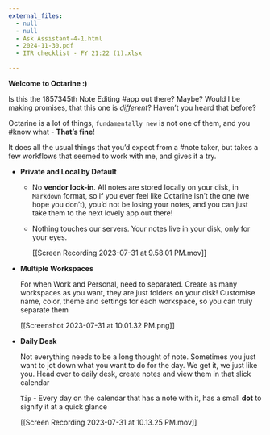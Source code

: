 ```yaml
---
external_files:
  - null
  - null
  - Ask Assistant-4-1.html
  - 2024-11-30.pdf
  - ITR checklist - FY 21:22 (1).xlsx

---
```


**Welcome to Octarine :)**

Is this the 1857345th Note Editing #app out there? Maybe? Would I be making promises, that this one is *different*? Haven’t you heard that before?

Octarine is a lot of things, `fundamentally new` is not one of them, and you #know what - **That’s fine**!

It does all the usual things that you’d expect from a #note taker, but takes a few workflows that seemed to work with me, and gives it a try.

- **Private and Local by Default**

  - No **vendor lock-in**. All notes are stored locally on your disk, in `Markdown` format, so if you ever feel like  Octarine isn’t the one (we hope you don’t), you’d not be losing your notes, and you can just take them to the next lovely app out there!

  - Nothing touches our servers.  Your notes live in your disk, only for your eyes.

    [[Screen Recording 2023-07-31 at 9.58.01 PM.mov]]

- **Multiple Workspaces**

  For when Work and Personal, need to separated. Create as many workspaces as you want, they are just folders on your disk! Customise name, color, theme and settings for each workspace, so you can truly separate them

  [[Screenshot 2023-07-31 at 10.01.32 PM.png]]

- **Daily Desk**

  Not everything needs to be a long thought of note. Sometimes you just want to jot down what you want to do for the day. We get it, we just like you. Head over to daily desk, create notes and view them in that slick calendar

  `Tip` - Every day on the calendar that has a note with it, has a small **dot** to signify it at a quick glance

  [[Screen Recording 2023-07-31 at 10.13.25 PM.mov]]
